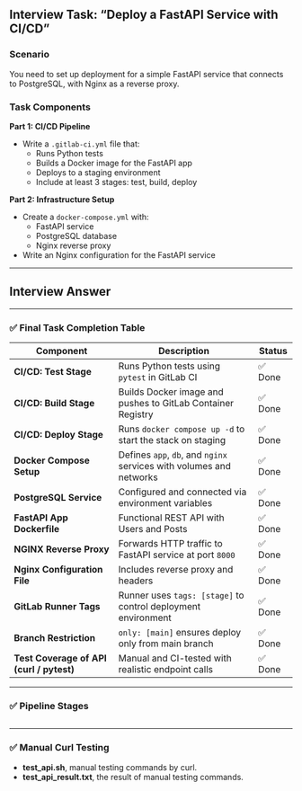 ## Interview Task: “Deploy a FastAPI Service with CI/CD”

### Scenario

You need to set up deployment for a simple FastAPI service that connects to PostgreSQL, with Nginx as a reverse proxy.

### Task Components

**Part 1: CI/CD Pipeline**

- Write a `.gitlab-ci.yml` file that:
  - Runs Python tests
  - Builds a Docker image for the FastAPI app
  - Deploys to a staging environment
  - Include at least 3 stages: test, build, deploy

**Part 2: Infrastructure Setup**

- Create a `docker-compose.yml` with:
  - FastAPI service
  - PostgreSQL database
  - Nginx reverse proxy
- Write an Nginx configuration for the FastAPI service

---

## Interview Answer

---

### ✅ Final Task Completion Table

| **Component**                            | **Description**                                                     | **Status** |
| ---------------------------------------- | ------------------------------------------------------------------- | ---------- |
| **CI/CD: Test Stage**                    | Runs Python tests using `pytest` in GitLab CI                       | ✅ Done     |
| **CI/CD: Build Stage**                   | Builds Docker image and pushes to GitLab Container Registry         | ✅ Done     |
| **CI/CD: Deploy Stage**                  | Runs `docker compose up -d` to start the stack on staging           | ✅ Done     |
| **Docker Compose Setup**                 | Defines `app`, `db`, and `nginx` services with volumes and networks | ✅ Done     |
| **PostgreSQL Service**                   | Configured and connected via environment variables                  | ✅ Done     |
| **FastAPI App Dockerfile**               | Functional REST API with Users and Posts                            | ✅ Done     |
| **NGINX Reverse Proxy**                  | Forwards HTTP traffic to FastAPI service at port `8000`             | ✅ Done     |
| **Nginx Configuration File**             | Includes reverse proxy and headers                                  | ✅ Done     |
| **GitLab Runner Tags**                   | Runner uses `tags: [stage]` to control deployment environment       | ✅ Done     |
| **Branch Restriction**                   | `only: [main]` ensures deploy only from main branch                 | ✅ Done     |
| **Test Coverage of API (curl / pytest)** | Manual and CI-tested with realistic endpoint calls                  | ✅ Done     |

---

### ✅ Pipeline Stages
![]()

---

### ✅ Manual Curl Testing

- **test_api.sh**, manual testing commands by curl.
- **test_api_result.txt**, the result of manual testing commands.
